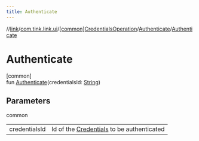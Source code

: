 ```yaml
---
title: Authenticate
---
```

//[link](../../../../index.html)/[com.tink.link.ui](../../index.html)/[[common]CredentialsOperation](../index.html)/[Authenticate](index.html)/[Authenticate](-authenticate.html)



# Authenticate



[common]\
fun [Authenticate](-authenticate.html)(credentialsId: [String](https://kotlinlang.org/api/latest/jvm/stdlib/kotlin/-string/index.html))



## Parameters


common

| | |
|---|---|
| credentialsId | Id of the [Credentials](../../../com.tink.model.credentials/[common]-credentials/index.html) to be authenticated |




